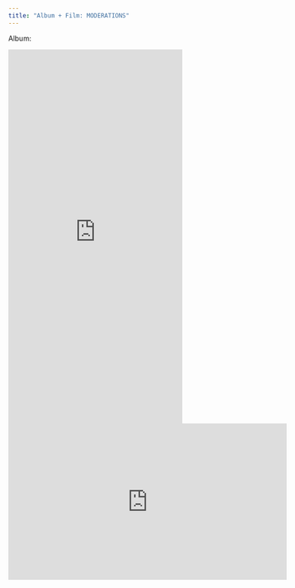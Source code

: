 ```yaml
---
title: "Album + Film: MODERATIONS"
---
```


Album:
<iframe style="border: 0; width: 350px; height: 753px;" src="https://bandcamp.com/EmbeddedPlayer/album=2356628396/size=large/bgcol=ffffff/linkcol=f171a2/transparent=true/" seamless>
<a href="https://sylvussy.bandcamp.com/album/moderations">MODERATIONS by Übertragung</a>
Film:
</iframe> <iframe width="560" height="315" src="https://www.youtube-nocookie.com/embed/S1WKj3oOJg4?si=t4QCd0jaccN_Ea99" title="YouTube video player" frameborder="0" allow="accelerometer; autoplay; clipboard-write; encrypted-media; gyroscope; picture-in-picture; web-share" referrerpolicy="strict-origin-when-cross-origin" allowfullscreen></iframe>
